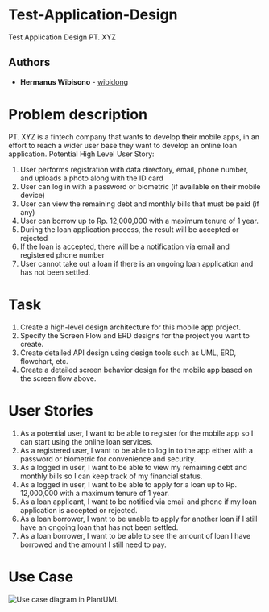 # Test-Application-Design
Test Application Design PT. XYZ 

## Authors

* **Hermanus Wibisono**  - [wibidong](https://github.com/wibidong)

# Problem description

PT. XYZ is a fintech company that wants to develop their mobile apps, in an effort to reach a wider user base they want to develop an online loan application.
Potential High Level User Story:

1. User performs registration with data directory, email, phone number, and uploads a photo along with the ID card
2. User can log in with a password or biometric (if available on their mobile device)
3. User can view the remaining debt and monthly bills that must be paid (if any)
4. User can borrow up to Rp. 12,000,000 with a maximum tenure of 1 year.
5. During the loan application process, the result will be accepted or rejected
6. If the loan is accepted, there will be a notification via email and registered phone number
7. User cannot take out a loan if there is an ongoing loan application and has not been settled.

# Task
1. Create a high-level design architecture for this mobile app project.
2. Specify the Screen Flow and ERD designs for the project you want to create.
3. Create detailed API design using design tools such as UML, ERD, flowchart, etc.
4. Create a detailed screen behavior design for the mobile app based on the screen flow above.

# User Stories
1. As a potential user, I want to be able to register for the mobile app so I can start using the online loan services.
2. As a registered user, I want to be able to log in to the app either with a password or biometric for convenience and security.
3. As a logged in user, I want to be able to view my remaining debt and monthly bills so I can keep track of my financial status.
4. As a logged in user, I want to be able to apply for a loan up to Rp. 12,000,000 with a maximum tenure of 1 year.
5. As a loan applicant, I want to be notified via email and phone if my loan application is accepted or rejected.
6. As a loan borrower, I want to be unable to apply for another loan if I still have an ongoing loan that has not been settled.
7. As a loan borrower, I want to be able to see the amount of loan I have borrowed and the amount I still need to pay.

# Use Case
![Use case diagram in PlantUML](http://www.plantuml.com/plantuml/svg/7OsnZSCm303xd-8pWCK-bGDeX2n0KuHCGA84aOJNZvFgYWFkTdDS7htzFKIfHU5OxVzqd_O4M7YbAdx64SQBXZgh9neTBZca3AtmPlFjDMSJGfUXMsQJgj1H5FAWwAp-CrcmBknmfpP2upI_svsrtFm0)

